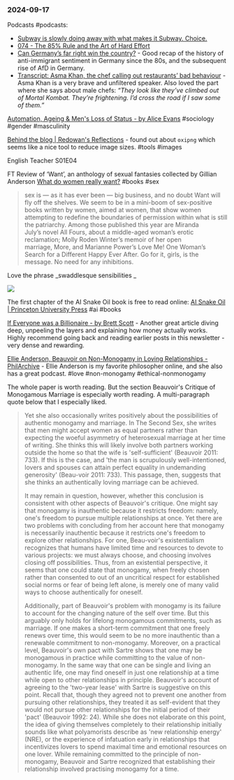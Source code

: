 ### 2024-09-17

Podcasts #podcasts:
*  [Subway is slowly doing away with what makes it Subway. Choice.](https://lnns.co/4tlM7kqFRzS)
* [074 - The 85% Rule and the Art of Hard Effort](https://lnns.co/JPu1jBCp2ic)
* [Can Germany’s far right win the country?](https://www.listennotes.com/e/9d247f55828c4bc6b51b30fb953faf62/) - Good recap of the history of anti-immigrant sentiment in Germany since the 80s, and the subsequent rise of AfD in Germany.
* [Transcript: Asma Khan, the chef calling out restaurants’ bad behaviour](https://on.ft.com/3XIpQwE) - Asma Khan is a very brave and unfiltered speaker. Also loved the part where she says about male chefs: _“They look like they’ve climbed out of Mortal Kombat. They’re frightening. I’d cross the road if I saw some of them.”_

[Automation, Ageing & Men's Loss of Status - by Alice Evans](https://www.ggd.world/p/automation-ageing-and-mens-loss-of) #sociology #gender #masculinity

[Behind the blog | Redowan's Reflections](https://rednafi.com/misc/behind_the_blog/) - found out about `oxipng` which seems like a nice tool to reduce image sizes. #tools #images 

English Teacher S01E04

 FT Review of ‘Want’, an anthology of sexual fantasies collected by Gillian Anderson [What do women really want?](https://on.ft.com/47uvMfQ) #books #sex 

> sex is — as it has ever been — big business, and no doubt Want will fly off the shelves. We seem to be in a mini-boom of sex-positive books written by women, aimed at women, that show women attempting to redefine the boundaries of permission within what is still the patriarchy. Among those published this year are Miranda July’s novel All Fours, about a middle-aged woman’s erotic reclamation; Molly Roden Winter’s memoir of her open marriage, More, and Marianne Power’s Love Me! One Woman’s Search for a Different Happy Ever After. Go for it, girls, is the message. No need for any inhibitions.

Love the phrase _swaddlesque sensibilities _  

![](https://x.com/cuntmunism/status/1835744996361982029)

The first chapter of the AI Snake Oil book is free to read online: [AI Snake Oil | Princeton University Press](https://press.princeton.edu/books/hardcover/9780691249131/ai-snake-oil#preview) #ai #books

[If Everyone was a Billionaire - by Brett Scott](https://www.asomo.co/p/if-everyone-was-a-billionaire) -  Another great article diving deep, unpeeling the layers and explaining how money actually works. Highly recommend going back and reading earlier posts in this newsletter - very dense and rewarding.

[Ellie Anderson, Beauvoir on Non-Monogamy in Loving Relationships - PhilArchive](https://philarchive.org/rec/ANDBON) - Ellie Anderson is my favorite philosopher online, and she also has a great podcast. #love #non-monogamy #ethical-nonmonogamy 

The whole paper is worth reading. But the section Beauvoir's Critique of Monogamous Marriage is especially worth reading. A multi-paragraph quote below that I especially liked.

> Yet she also occasionally writes positively about the possibilities of authentic monogamy and marriage. In The Second Sex, she writes that men might accept women as equal partners rather than expecting the woeful asymmetry of heterosexual marriage at her time of writing. She thinks this will likely involve both partners working outside the home so that the wife is 'self-sufficient' (Beauvoir 2011: 733). If this is the case, and 'the man is scrupulously well-intentioned, lovers and spouses can attain perfect equality in undemanding generosity' (Beau-voir 2011: 733). This passage, then, suggests that she thinks an authentically loving marriage can be achieved.
> 
> It may remain in question, however, whether this conclusion is consistent with other aspects of Beauvoir's critique. One might say that monogamy is inauthentic because it restricts freedom: namely, one's freedom to pursue multiple relationships at once. Yet there are two problems with concluding from her account here that monogamy is necessarily inauthentic because it restricts one's freedom to explore other relationships. For one, Beau-voir's existentialism recognizes that humans have limited time and resources to devote to various projects: we must always choose, and choosing involves closing off possibilities. Thus, from an existential perspective, it seems that one could state that monogamy, when freely chosen rather than consented to out of an uncritical respect for established social norms or fear of being left alone, is merely one of many valid ways to choose authentically for oneself.
> 
> Additionally, part of Beauvoir's problem with monogamy is its failure to account for the changing nature of the self over time. But this arguably only holds for lifelong monogamous commitments, such as marriage. If one makes a short-term commitment that one freely renews over time, this would seem to be no more inauthentic than a renewable commitment to non-monogamy. Moreover, on a practical level, Beauvoir's own pact with Sartre shows that one may be monogamous in practice while committing to the value of non-monogamy. In the same way that one can be single and living an authentic life, one may find oneself in just one relationship at a time while open to other relationships in principle. Beauvoir's account of agreeing to the 'two-year lease' with Sartre is suggestive on this point. Recall that, though they agreed not to prevent one another from pursuing other relationships, they treated it as self-evident that they would not pursue other relationships for the initial period of their 'pact' (Beauvoir 1992: 24). While she does not elaborate on this point, the idea of giving themselves completely to their relationship initially sounds like what polyamorists describe as 'new relationship energy' (NRE), or the experience of infatuation early in relationships that incentivizes lovers to spend maximal time and emotional resources on one lover. While remaining committed to the principle of non-monogamy, Beauvoir and Sartre recognized that establishing their relationship involved practising monogamy for a time.
